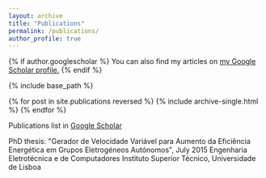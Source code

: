 ```yaml
---
layout: archive
title: "Publications"
permalink: /publications/
author_profile: true
---
```


{% if author.googlescholar %}
  You can also find my articles on <u><a href="{{author.googlescholar}}">my Google Scholar profile</a>.</u>
{% endif %}

{% include base_path %}

{% for post in site.publications reversed %}
  {% include archive-single.html %}
{% endfor %}


Publications list in [Google Scholar]()


PhD thesis: "Gerador de Velocidade Variável para Aumento da Eficiência Energética em Grupos Eletrogéneos Autónomos", July 2015
Engenharia Eletrotécnica e de Computadores
Instituto Superior Técnico, Universidade de Lisboa


